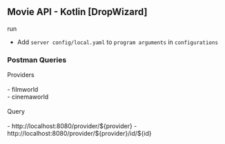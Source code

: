 <h2>Movie API - Kotlin [DropWizard]</h2>

run
- Add `server config/local.yaml` to `program arguments` in `configurations`


<h3>Postman Queries</h3>
Providers <br /> <br />
- filmworld <br />
- cinemaworld <br /> <br />
Query <br /> <br />
- http://localhost:8080/provider/${provider}
- http://localhost:8080/provider/${provider}/id/${id}